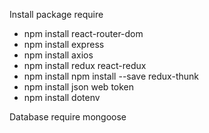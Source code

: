Install package require

- npm install react-router-dom
- npm install express
- npm install axios
- npm install redux react-redux
- npm install npm install --save redux-thunk
- npm install json web token
- npm install dotenv

Database require mongoose
